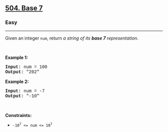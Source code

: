 <h2><a href="https://leetcode.com/problems/base-7/">504. Base 7</a></h2><h3>Easy</h3><hr><div><p>Given an integer <code style="font-family: monospace, Bangla808, sans-serif;">num</code>, return <em>a string of its <strong>base 7</strong> representation</em>.</p>

<p>&nbsp;</p>
<p><strong class="example">Example 1:</strong></p>
<pre style="font-family: SFMono-Regular, Consolas, &quot;Liberation Mono&quot;, Menlo, Courier, monospace, Bangla808, sans-serif;"><strong>Input:</strong> num = 100
<strong>Output:</strong> "202"
</pre><p><strong class="example">Example 2:</strong></p>
<pre style="font-family: SFMono-Regular, Consolas, &quot;Liberation Mono&quot;, Menlo, Courier, monospace, Bangla808, sans-serif;"><strong>Input:</strong> num = -7
<strong>Output:</strong> "-10"
</pre>
<p>&nbsp;</p>
<p><strong>Constraints:</strong></p>

<ul>
	<li><code style="font-family: monospace, Bangla808, sans-serif;">-10<sup>7</sup> &lt;= num &lt;= 10<sup>7</sup></code></li>
</ul>
</div>